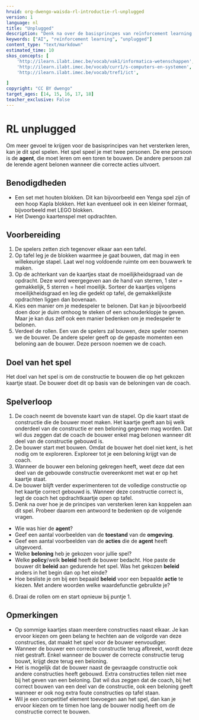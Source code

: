 ```yaml
---
hruid: org-dwengo-waisda-rl-introductie-rl-unplugged
version: 1
language: nl
title: "Unplugged"
description: "Denk na over de basisprincpes van reïnforcement learning aan de hand van deze unplugged activiteit."
keywords: ["AI", "reïnforcement learning", "unplugged"]
content_type: "text/markdown"
estimated_time: 10
skos_concepts: [
    'http://ilearn.ilabt.imec.be/vocab/vak1/informatica-wetenschappen', 
    'http://ilearn.ilabt.imec.be/vocab/curr1/s-computers-en-systemen',
    'http://ilearn.ilabt.imec.be/vocab/tref1/ict',

]
copyright: "CC BY dwengo"
target_ages: [14, 15, 16, 17, 18]
teacher_exclusive: False
---
```


# RL unplugged

Om meer gevoel te krijgen voor de basisprincipes van het versterken leren, kan je dit spel spelen. Het spel speel je met twee personen. De ene persoon is de **agent**, die moet leren om een toren te bouwen. De andere persoon zal de lerende agent belonen wanneer die correcte acties uitvoert. 

## Benodigdheden

* Een set met houten blokken. Dit kan bijvoorbeeld een Yenga spel zijn of een hoop Kapla blokken. Het kan eventueel ook in een kleiner formaat, bijvoorbeeld met LEGO blokken. 
* Het Dwengo kaartenspel met opdrachten.

## Voorbereiding

1. De spelers zetten zich tegenover elkaar aan een tafel.
2. Op tafel leg je de blokken waarmee je gaat bouwen, dat mag in een willekeurige stapel. Laat wel nog voldoende ruimte om een bouwwerk te maken.
3. Op de achterkant van de kaartjes staat de moeilijkheidsgraad van de opdracht. Deze word weergegeven aan de hand van sterren, 1 ster = gemakkelijk, 5 sterren = heel moeilijk. Sorteer de kaartjes volgens moeilijkheidsgraad en leg die gedekt op tafel, de gemakkelijkste opdrachten liggen dan bovenaan.  
4. Kies een manier om je medespeler te belonen. Dat kan je bijvoorbeeld doen door je duim omhoog te steken of een schouderklopje te geven. Maar je kan dus zelf ook een manier bedenken om je medespeler te belonen.
5. Verdeel de rollen. Een van de spelers zal bouwen, deze speler noemen we de bouwer. De andere speler geeft op de gepaste momenten een beloning aan de bouwer. Deze persoon noemen we de coach.

## Doel van het spel

Het doel van het spel is om de constructie te bouwen die op het gekozen kaartje staat. De bouwer doet dit op basis van de beloningen van de coach. 

## Spelverloop

1. De coach neemt de bovenste kaart van de stapel. Op die kaart staat de constructie die de bouwer moet maken. Het kaartje geeft aan bij welk onderdeel van de constructie er een beloning gegeven mag worden. Dat wil dus zeggen dat de coach de bouwer enkel mag belonen wanneer dit deel van de constructie gebouwd is. 
2. De bouwer start met bouwen. Omdat de bouwer het doel niet kent, is het nodig om te exploreren. Exploreer tot je een beloning krijgt van de coach.
3. Wanneer de bouwer een beloning gekregen heeft, weet deze dat een deel van de gebouwde constructie overeenkomt met wat er op het kaartje staat. 
4. De bouwer blijft verder experimenteren tot de volledige constructie op het kaartje correct gebouwd is. Wanneer deze constructie correct is, legt de coach het opdrachtkaartje open op tafel.
5. Denk na over hoe je de principes van versterken leren kan koppelen aan dit spel. Probeer daarom een antwoord te bedenken op de volgende vragen.
  - Wie was hier de **agent**?
  - Geef een aantal voorbeelden van de **toestand** van de **omgeving**.
  - Geef een aantal voorbeelden van de **acties** die de **agent** heeft uitgevoerd.
  - Welke **beloning** heb je gekozen voor jullie spel? 
  - Welke **policy**/welk **beleid** heeft de bouwer bedacht. Hoe paste de bouwer dit **beleid** aan gedurende het spel. Was het gekozen **beleid** anders in het begin dan op het einde?
  - Hoe besliste je om bij een bepaald **beleid** voor een bepaalde **actie** te kiezen. Met andere woorden welke waardefunctie gebruikte je?
6. Draai de rollen om en start opnieuw bij puntje 1.


## Opmerkingen

* Op sommige kaartjes staan meerdere constructies naast elkaar. Je kan ervoor kiezen om geen belang te hechten aan de volgorde van deze constructies, dat maakt het spel voor de bouwer eenvoudiger. 
* Wanneer de bouwer een correcte constructie terug afbreekt, wordt deze niet gestraft. Enkel wanneer de bouwer de correcte constructie terug bouwt, krijgt deze terug een beloning.
* Het is mogelijk dat de bouwer naast de gevraagde constructie ook andere constructies heeft gebouwd. Extra constructies tellen niet mee bij het geven van een beloning. Dat wil dus zeggen dat de coach, bij het correct bouwen van een deel van de constructie, ook een beloning geeft wanneer er ook nog extra foute constructies op tafel staan.
* Wil je een competitief element toevoegen aan het spel, dan kan je ervoor kiezen om te timen hoe lang de bouwer nodig heeft om de constructie correct te bouwen. 

